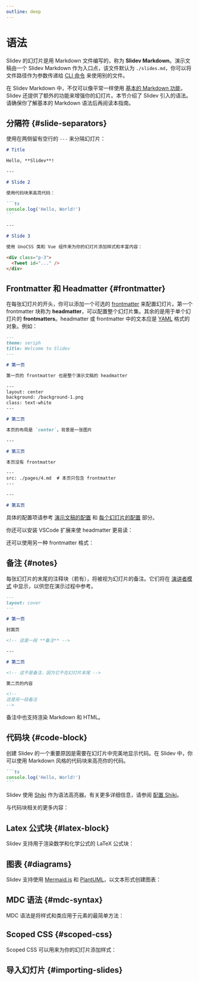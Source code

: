 ```yaml
---
outline: deep
---
```


# 语法

Slidev 的幻灯片是用 Markdown 文件编写的，称为 **Slidev Markdown**。演示文稿由一个 Slidev Markdown 作为入口点，该文件默认为 `./slides.md`，你可以将文件路径作为参数传递给 [CLI 命令](../builtin/cli) 来使用别的文件。

在 Slidev Markdown 中，不仅可以像平常一样使用 [基本的 Markdown 功能](https://github.com/adam-p/markdown-here/wiki/Markdown-Cheatsheet)，Slidev 还提供了额外的功能来增强你的幻灯片。本节介绍了 Slidev 引入的语法。请确保你了解基本的 Markdown 语法后再阅读本指南。

## 分隔符 {#slide-separators}

使用在两侧留有空行的 `---` 来分隔幻灯片：

````md {5,15}
# Title

Hello, **Slidev**!

---

# Slide 2

使用代码块来高亮代码：

```ts
console.log('Hello, World!')
```

---

# Slide 3

使用 UnoCSS 类和 Vue 组件来为你的幻灯片添加样式和丰富内容：

<div class="p-3">
  <Tweet id="..." />
</div>
````

## Frontmatter 和 Headmatter {#frontmatter}

在每张幻灯片的开头，你可以添加一个可选的 [frontmatter](https://jekyllrb.com/docs/front-matter/) 来配置幻灯片。第一个 frontmatter 块称为 **headmatter**，可以配置整个幻灯片集。其余的是用于单个幻灯片的 **frontmatters**。headmatter 或 frontmatter 中的文本应是 [YAML](https://www.cloudbees.com/blog/yaml-tutorial-everything-you-need-get-started/) 格式的对象。例如：

<!-- eslint-skip -->

```md {1-4,10-14,26-28}
---
theme: seriph
title: Welcome to Slidev
---

# 第一页

第一页的 frontmatter 也是整个演示文稿的 headmatter

---
layout: center
background: /background-1.png
class: text-white
---

# 第二页

本页的布局是 `center`，背景是一张图片

---

# 第三页

本页没有 frontmatter

---
src: ./pages/4.md  # 本页只包含 frontmatter
---

---

# 第五页
```

具体的配置项请参考 [演示文稿的配置](/custom/#headmatter) 和 [每个幻灯片的配置](/custom/#frontmatter) 部分。

你还可以安装 VSCode 扩展来使 headmatter 更易读：

<LinkCard link="features/vscode-extension" />

还可以使用另一种 frontmatter 格式：

<LinkCard link="features/block-frontmatter" />

## 备注 {#notes}

每张幻灯片的末尾的注释块（若有），将被视为幻灯片的备注。它们将在 [演讲者模式](../guide/ui#presenter-mode) 中显示，以供您在演示过程中参考。

```md {9,19-21}
---
layout: cover
---

# 第一页

封面页

<!-- 这是一段 **备注** -->

---

# 第二页

<!-- 这不是备注，因为它不在幻灯片末尾 -->

第二页的内容

<!--
这是另一段备注
-->
```

备注中也支持渲染 Markdown 和 HTML。

<SeeAlso :links="[
  'features/click-marker',
]" />

## 代码块 {#code-block}

创建 Slidev 的一个重要原因是需要在幻灯片中完美地显示代码。在 Slidev 中，你可以使用 Markdown 风格的代码块来高亮你的代码。

````md
```ts
console.log('Hello, World!')
```
````

Slidev 使用 [Shiki](https://github.com/shikijs/shiki) 作为语法高亮器。有关更多详细信息，请参阅 [配置 Shiki](/custom/config-highlighter)。

与代码块相关的更多内容：

<LinkCard link="features/code-block-line-numbers" />
<LinkCard link="features/code-block-max-height" />
<LinkCard link="features/line-highlighting" />
<LinkCard link="features/monaco-editor" />
<LinkCard link="features/monaco-run" />
<LinkCard link="features/monaco-write" />
<LinkCard link="features/shiki-magic-move" />
<LinkCard link="features/twoslash" />
<LinkCard link="features/import-snippet" />

## Latex 公式块 {#latex-block}

Slidev 支持用于渲染数学和化学公式的 LaTeX 公式块：

<LinkCard link="features/latex" />

## 图表 {#diagrams}

Slidev 支持使用 [Mermaid.js](http://mermaid.js.org/) 和 [PlantUML](https://plantuml.com/)，以文本形式创建图表：

<LinkCard link="features/mermaid" />
<LinkCard link="features/plantuml" />

## MDC 语法 {#mdc-syntax}

MDC 语法是将样式和类应用于元素的最简单方法：

<LinkCard link="features/mdc" />

## Scoped CSS {#scoped-css}

Scoped CSS 可以用来为你的幻灯片添加样式：

<LinkCard link="features/slide-scope-style" />

## 导入幻灯片 {#importing-slides}

<LinkCard link="features/importing-slides" />
